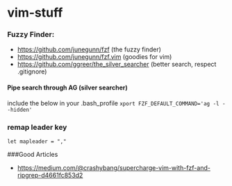 # vim-stuff

### Fuzzy Finder:
- https://github.com/junegunn/fzf (the fuzzy finder)
- https://github.com/junegunn/fzf.vim (goodies for vim)
- https://github.com/ggreer/the_silver_searcher (better search, respect .gitignore)

#### Pipe search through AG (silver searcher)
include the below in your .bash_profile
`xport FZF_DEFAULT_COMMAND='ag -l --hidden'`

### remap leader key
`let mapleader = ","`

###Good Articles
- https://medium.com/@crashybang/supercharge-vim-with-fzf-and-ripgrep-d4661fc853d2
